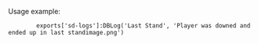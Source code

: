 Usage example:

```
        exports['sd-logs']:DBLog('Last Stand', 'Player was downed and ended up in last standimage.png')
```